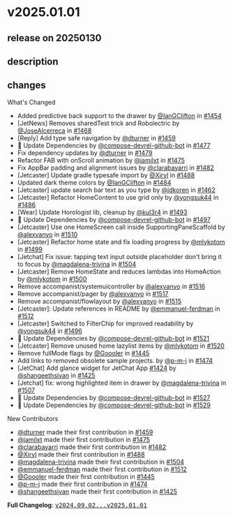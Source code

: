 # v2025.01.01

## release on 20250130
## description
## changes
What's Changed

* Added predictive back support to the drawer by <a class="user-mention notranslate" data-hovercard-type="user" data-hovercard-url="/users/IanGClifton/hovercard" data-octo-click="hovercard-link-click" data-octo-dimensions="link_type:self" href="https://github.com/IanGClifton">@IanGClifton</a> in <a class="issue-link js-issue-link" data-error-text="Failed to load title" data-id="2497923107" data-permission-text="Title is private" data-url="https://github.com/android/compose-samples/issues/1454" data-hovercard-type="pull_request" data-hovercard-url="/android/compose-samples/pull/1454/hovercard" href="https://github.com/android/compose-samples/pull/1454">#1454</a>
* [JetNews] Removes sharedTest trick and Robolectric by <a class="user-mention notranslate" data-hovercard-type="user" data-hovercard-url="/users/JoseAlcerreca/hovercard" data-octo-click="hovercard-link-click" data-octo-dimensions="link_type:self" href="https://github.com/JoseAlcerreca">@JoseAlcerreca</a> in <a class="issue-link js-issue-link" data-error-text="Failed to load title" data-id="2525257736" data-permission-text="Title is private" data-url="https://github.com/android/compose-samples/issues/1468" data-hovercard-type="pull_request" data-hovercard-url="/android/compose-samples/pull/1468/hovercard" href="https://github.com/android/compose-samples/pull/1468">#1468</a>
* [Reply] Add type safe navigation by <a class="user-mention notranslate" data-hovercard-type="user" data-hovercard-url="/users/dturner/hovercard" data-octo-click="hovercard-link-click" data-octo-dimensions="link_type:self" href="https://github.com/dturner">@dturner</a> in <a class="issue-link js-issue-link" data-error-text="Failed to load title" data-id="2511268401" data-permission-text="Title is private" data-url="https://github.com/android/compose-samples/issues/1459" data-hovercard-type="pull_request" data-hovercard-url="/android/compose-samples/pull/1459/hovercard" href="https://github.com/android/compose-samples/pull/1459">#1459</a>
* 🤖 Update Dependencies by <a class="user-mention notranslate" data-hovercard-type="user" data-hovercard-url="/users/compose-devrel-github-bot/hovercard" data-octo-click="hovercard-link-click" data-octo-dimensions="link_type:self" href="https://github.com/compose-devrel-github-bot">@compose-devrel-github-bot</a> in <a class="issue-link js-issue-link" data-error-text="Failed to load title" data-id="2563662160" data-permission-text="Title is private" data-url="https://github.com/android/compose-samples/issues/1477" data-hovercard-type="pull_request" data-hovercard-url="/android/compose-samples/pull/1477/hovercard" href="https://github.com/android/compose-samples/pull/1477">#1477</a>
* Fix dependency updates by <a class="user-mention notranslate" data-hovercard-type="user" data-hovercard-url="/users/dturner/hovercard" data-octo-click="hovercard-link-click" data-octo-dimensions="link_type:self" href="https://github.com/dturner">@dturner</a> in <a class="issue-link js-issue-link" data-error-text="Failed to load title" data-id="2563872627" data-permission-text="Title is private" data-url="https://github.com/android/compose-samples/issues/1479" data-hovercard-type="pull_request" data-hovercard-url="/android/compose-samples/pull/1479/hovercard" href="https://github.com/android/compose-samples/pull/1479">#1479</a>
* Refactor FAB with onScroll animation by <a class="user-mention notranslate" data-hovercard-type="user" data-hovercard-url="/users/jamilxt/hovercard" data-octo-click="hovercard-link-click" data-octo-dimensions="link_type:self" href="https://github.com/jamilxt">@jamilxt</a> in <a class="issue-link js-issue-link" data-error-text="Failed to load title" data-id="2556198474" data-permission-text="Title is private" data-url="https://github.com/android/compose-samples/issues/1475" data-hovercard-type="pull_request" data-hovercard-url="/android/compose-samples/pull/1475/hovercard" href="https://github.com/android/compose-samples/pull/1475">#1475</a>
* Fix AppBar padding and alignment issues by <a class="user-mention notranslate" data-hovercard-type="user" data-hovercard-url="/users/clarabayarri/hovercard" data-octo-click="hovercard-link-click" data-octo-dimensions="link_type:self" href="https://github.com/clarabayarri">@clarabayarri</a> in <a class="issue-link js-issue-link" data-error-text="Failed to load title" data-id="2566597346" data-permission-text="Title is private" data-url="https://github.com/android/compose-samples/issues/1482" data-hovercard-type="pull_request" data-hovercard-url="/android/compose-samples/pull/1482/hovercard" href="https://github.com/android/compose-samples/pull/1482">#1482</a>
* [Jetcaster] Update gradle typesafe import by <a class="user-mention notranslate" data-hovercard-type="user" data-hovercard-url="/users/Xiryl/hovercard" data-octo-click="hovercard-link-click" data-octo-dimensions="link_type:self" href="https://github.com/Xiryl">@Xiryl</a> in <a class="issue-link js-issue-link" data-error-text="Failed to load title" data-id="2575136311" data-permission-text="Title is private" data-url="https://github.com/android/compose-samples/issues/1488" data-hovercard-type="pull_request" data-hovercard-url="/android/compose-samples/pull/1488/hovercard" href="https://github.com/android/compose-samples/pull/1488">#1488</a>
* Updated dark theme colors by <a class="user-mention notranslate" data-hovercard-type="user" data-hovercard-url="/users/IanGClifton/hovercard" data-octo-click="hovercard-link-click" data-octo-dimensions="link_type:self" href="https://github.com/IanGClifton">@IanGClifton</a> in <a class="issue-link js-issue-link" data-error-text="Failed to load title" data-id="2571091729" data-permission-text="Title is private" data-url="https://github.com/android/compose-samples/issues/1484" data-hovercard-type="pull_request" data-hovercard-url="/android/compose-samples/pull/1484/hovercard" href="https://github.com/android/compose-samples/pull/1484">#1484</a>
* [Jetcaster] update search bar text as you type by <a class="user-mention notranslate" data-hovercard-type="user" data-hovercard-url="/users/jdkoren/hovercard" data-octo-click="hovercard-link-click" data-octo-dimensions="link_type:self" href="https://github.com/jdkoren">@jdkoren</a> in <a class="issue-link js-issue-link" data-error-text="Failed to load title" data-id="2514577176" data-permission-text="Title is private" data-url="https://github.com/android/compose-samples/issues/1462" data-hovercard-type="pull_request" data-hovercard-url="/android/compose-samples/pull/1462/hovercard" href="https://github.com/android/compose-samples/pull/1462">#1462</a>
* [Jetcaster] Refactor HomeContent to use grid only by <a class="user-mention notranslate" data-hovercard-type="user" data-hovercard-url="/users/yongsuk44/hovercard" data-octo-click="hovercard-link-click" data-octo-dimensions="link_type:self" href="https://github.com/yongsuk44">@yongsuk44</a> in <a class="issue-link js-issue-link" data-error-text="Failed to load title" data-id="2573012420" data-permission-text="Title is private" data-url="https://github.com/android/compose-samples/issues/1486" data-hovercard-type="pull_request" data-hovercard-url="/android/compose-samples/pull/1486/hovercard" href="https://github.com/android/compose-samples/pull/1486">#1486</a>
* [Wear] Update Horologist lib, cleanup by <a class="user-mention notranslate" data-hovercard-type="user" data-hovercard-url="/users/kul3r4/hovercard" data-octo-click="hovercard-link-click" data-octo-dimensions="link_type:self" href="https://github.com/kul3r4">@kul3r4</a> in <a class="issue-link js-issue-link" data-error-text="Failed to load title" data-id="2597902657" data-permission-text="Title is private" data-url="https://github.com/android/compose-samples/issues/1493" data-hovercard-type="pull_request" data-hovercard-url="/android/compose-samples/pull/1493/hovercard" href="https://github.com/android/compose-samples/pull/1493">#1493</a>
* 🤖 Update Dependencies by <a class="user-mention notranslate" data-hovercard-type="user" data-hovercard-url="/users/compose-devrel-github-bot/hovercard" data-octo-click="hovercard-link-click" data-octo-dimensions="link_type:self" href="https://github.com/compose-devrel-github-bot">@compose-devrel-github-bot</a> in <a class="issue-link js-issue-link" data-error-text="Failed to load title" data-id="2637736660" data-permission-text="Title is private" data-url="https://github.com/android/compose-samples/issues/1497" data-hovercard-type="pull_request" data-hovercard-url="/android/compose-samples/pull/1497/hovercard" href="https://github.com/android/compose-samples/pull/1497">#1497</a>
* [Jetcaster] Use one HomeScreen call inside SupportingPaneScaffold by <a class="user-mention notranslate" data-hovercard-type="user" data-hovercard-url="/users/alexvanyo/hovercard" data-octo-click="hovercard-link-click" data-octo-dimensions="link_type:self" href="https://github.com/alexvanyo">@alexvanyo</a> in <a class="issue-link js-issue-link" data-error-text="Failed to load title" data-id="2657155918" data-permission-text="Title is private" data-url="https://github.com/android/compose-samples/issues/1510" data-hovercard-type="pull_request" data-hovercard-url="/android/compose-samples/pull/1510/hovercard" href="https://github.com/android/compose-samples/pull/1510">#1510</a>
* [Jetcaster] Refactor home state and fix loading progress by <a class="user-mention notranslate" data-hovercard-type="user" data-hovercard-url="/users/mlykotom/hovercard" data-octo-click="hovercard-link-click" data-octo-dimensions="link_type:self" href="https://github.com/mlykotom">@mlykotom</a> in <a class="issue-link js-issue-link" data-error-text="Failed to load title" data-id="2643410218" data-permission-text="Title is private" data-url="https://github.com/android/compose-samples/issues/1499" data-hovercard-type="pull_request" data-hovercard-url="/android/compose-samples/pull/1499/hovercard" href="https://github.com/android/compose-samples/pull/1499">#1499</a>
* [Jetchat] Fix issue: tapping text input outside placeholder don't bring it to focus by <a class="user-mention notranslate" data-hovercard-type="user" data-hovercard-url="/users/magdalena-trivina/hovercard" data-octo-click="hovercard-link-click" data-octo-dimensions="link_type:self" href="https://github.com/magdalena-trivina">@magdalena-trivina</a> in <a class="issue-link js-issue-link" data-error-text="Failed to load title" data-id="2651469222" data-permission-text="Title is private" data-url="https://github.com/android/compose-samples/issues/1504" data-hovercard-type="pull_request" data-hovercard-url="/android/compose-samples/pull/1504/hovercard" href="https://github.com/android/compose-samples/pull/1504">#1504</a>
* [Jetcaster] Remove HomeState and reduces lambdas into HomeAction by <a class="user-mention notranslate" data-hovercard-type="user" data-hovercard-url="/users/mlykotom/hovercard" data-octo-click="hovercard-link-click" data-octo-dimensions="link_type:self" href="https://github.com/mlykotom">@mlykotom</a> in <a class="issue-link js-issue-link" data-error-text="Failed to load title" data-id="2644519225" data-permission-text="Title is private" data-url="https://github.com/android/compose-samples/issues/1500" data-hovercard-type="pull_request" data-hovercard-url="/android/compose-samples/pull/1500/hovercard" href="https://github.com/android/compose-samples/pull/1500">#1500</a>
* Remove accompanist/systemuicontroller by <a class="user-mention notranslate" data-hovercard-type="user" data-hovercard-url="/users/alexvanyo/hovercard" data-octo-click="hovercard-link-click" data-octo-dimensions="link_type:self" href="https://github.com/alexvanyo">@alexvanyo</a> in <a class="issue-link js-issue-link" data-error-text="Failed to load title" data-id="2718906173" data-permission-text="Title is private" data-url="https://github.com/android/compose-samples/issues/1516" data-hovercard-type="pull_request" data-hovercard-url="/android/compose-samples/pull/1516/hovercard" href="https://github.com/android/compose-samples/pull/1516">#1516</a>
* Remove accompanist/pager by <a class="user-mention notranslate" data-hovercard-type="user" data-hovercard-url="/users/alexvanyo/hovercard" data-octo-click="hovercard-link-click" data-octo-dimensions="link_type:self" href="https://github.com/alexvanyo">@alexvanyo</a> in <a class="issue-link js-issue-link" data-error-text="Failed to load title" data-id="2718911232" data-permission-text="Title is private" data-url="https://github.com/android/compose-samples/issues/1517" data-hovercard-type="pull_request" data-hovercard-url="/android/compose-samples/pull/1517/hovercard" href="https://github.com/android/compose-samples/pull/1517">#1517</a>
* Remove accompanist/flowlayout by <a class="user-mention notranslate" data-hovercard-type="user" data-hovercard-url="/users/alexvanyo/hovercard" data-octo-click="hovercard-link-click" data-octo-dimensions="link_type:self" href="https://github.com/alexvanyo">@alexvanyo</a> in <a class="issue-link js-issue-link" data-error-text="Failed to load title" data-id="2718898110" data-permission-text="Title is private" data-url="https://github.com/android/compose-samples/issues/1515" data-hovercard-type="pull_request" data-hovercard-url="/android/compose-samples/pull/1515/hovercard" href="https://github.com/android/compose-samples/pull/1515">#1515</a>
* [Jetcaster]: Update references in README by <a class="user-mention notranslate" data-hovercard-type="user" data-hovercard-url="/users/emmanuel-ferdman/hovercard" data-octo-click="hovercard-link-click" data-octo-dimensions="link_type:self" href="https://github.com/emmanuel-ferdman">@emmanuel-ferdman</a> in <a class="issue-link js-issue-link" data-error-text="Failed to load title" data-id="2668583669" data-permission-text="Title is private" data-url="https://github.com/android/compose-samples/issues/1512" data-hovercard-type="pull_request" data-hovercard-url="/android/compose-samples/pull/1512/hovercard" href="https://github.com/android/compose-samples/pull/1512">#1512</a>
* [Jetcaster] Switched to FilterChip for improved readability by <a class="user-mention notranslate" data-hovercard-type="user" data-hovercard-url="/users/yongsuk44/hovercard" data-octo-click="hovercard-link-click" data-octo-dimensions="link_type:self" href="https://github.com/yongsuk44">@yongsuk44</a> in <a class="issue-link js-issue-link" data-error-text="Failed to load title" data-id="2632453790" data-permission-text="Title is private" data-url="https://github.com/android/compose-samples/issues/1496" data-hovercard-type="pull_request" data-hovercard-url="/android/compose-samples/pull/1496/hovercard" href="https://github.com/android/compose-samples/pull/1496">#1496</a>
* 🤖 Update Dependencies by <a class="user-mention notranslate" data-hovercard-type="user" data-hovercard-url="/users/compose-devrel-github-bot/hovercard" data-octo-click="hovercard-link-click" data-octo-dimensions="link_type:self" href="https://github.com/compose-devrel-github-bot">@compose-devrel-github-bot</a> in <a class="issue-link js-issue-link" data-error-text="Failed to load title" data-id="2749895256" data-permission-text="Title is private" data-url="https://github.com/android/compose-samples/issues/1521" data-hovercard-type="pull_request" data-hovercard-url="/android/compose-samples/pull/1521/hovercard" href="https://github.com/android/compose-samples/pull/1521">#1521</a>
* [Jetcaster] Remove unused home lazylist items by <a class="user-mention notranslate" data-hovercard-type="user" data-hovercard-url="/users/mlykotom/hovercard" data-octo-click="hovercard-link-click" data-octo-dimensions="link_type:self" href="https://github.com/mlykotom">@mlykotom</a> in <a class="issue-link js-issue-link" data-error-text="Failed to load title" data-id="2744577188" data-permission-text="Title is private" data-url="https://github.com/android/compose-samples/issues/1520" data-hovercard-type="pull_request" data-hovercard-url="/android/compose-samples/pull/1520/hovercard" href="https://github.com/android/compose-samples/pull/1520">#1520</a>
* Remove fullMode flags by <a class="user-mention notranslate" data-hovercard-type="user" data-hovercard-url="/users/Goooler/hovercard" data-octo-click="hovercard-link-click" data-octo-dimensions="link_type:self" href="https://github.com/Goooler">@Goooler</a> in <a class="issue-link js-issue-link" data-error-text="Failed to load title" data-id="2467766254" data-permission-text="Title is private" data-url="https://github.com/android/compose-samples/issues/1445" data-hovercard-type="pull_request" data-hovercard-url="/android/compose-samples/pull/1445/hovercard" href="https://github.com/android/compose-samples/pull/1445">#1445</a>
* Add links to removed obsolete sample projects. by <a class="user-mention notranslate" data-hovercard-type="user" data-hovercard-url="/users/p-m-j/hovercard" data-octo-click="hovercard-link-click" data-octo-dimensions="link_type:self" href="https://github.com/p-m-j">@p-m-j</a> in <a class="issue-link js-issue-link" data-error-text="Failed to load title" data-id="2551015344" data-permission-text="Title is private" data-url="https://github.com/android/compose-samples/issues/1474" data-hovercard-type="pull_request" data-hovercard-url="/android/compose-samples/pull/1474/hovercard" href="https://github.com/android/compose-samples/pull/1474">#1474</a>
* [JetChat] Add glance widget for JetChat App <a class="issue-link js-issue-link" data-error-text="Failed to load title" data-id="2389023063" data-permission-text="Title is private" data-url="https://github.com/android/compose-samples/issues/1424" data-hovercard-type="issue" data-hovercard-url="/android/compose-samples/issues/1424/hovercard" href="https://github.com/android/compose-samples/issues/1424">#1424</a> by <a class="user-mention notranslate" data-hovercard-type="user" data-hovercard-url="/users/shangeethsivan/hovercard" data-octo-click="hovercard-link-click" data-octo-dimensions="link_type:self" href="https://github.com/shangeethsivan">@shangeethsivan</a> in <a class="issue-link js-issue-link" data-error-text="Failed to load title" data-id="2389040054" data-permission-text="Title is private" data-url="https://github.com/android/compose-samples/issues/1425" data-hovercard-type="pull_request" data-hovercard-url="/android/compose-samples/pull/1425/hovercard" href="https://github.com/android/compose-samples/pull/1425">#1425</a>
* [Jetchat] fix: wrong highlighted item in drawer by <a class="user-mention notranslate" data-hovercard-type="user" data-hovercard-url="/users/magdalena-trivina/hovercard" data-octo-click="hovercard-link-click" data-octo-dimensions="link_type:self" href="https://github.com/magdalena-trivina">@magdalena-trivina</a> in <a class="issue-link js-issue-link" data-error-text="Failed to load title" data-id="2652204499" data-permission-text="Title is private" data-url="https://github.com/android/compose-samples/issues/1507" data-hovercard-type="pull_request" data-hovercard-url="/android/compose-samples/pull/1507/hovercard" href="https://github.com/android/compose-samples/pull/1507">#1507</a>
* 🤖 Update Dependencies by <a class="user-mention notranslate" data-hovercard-type="user" data-hovercard-url="/users/compose-devrel-github-bot/hovercard" data-octo-click="hovercard-link-click" data-octo-dimensions="link_type:self" href="https://github.com/compose-devrel-github-bot">@compose-devrel-github-bot</a> in <a class="issue-link js-issue-link" data-error-text="Failed to load title" data-id="2792996043" data-permission-text="Title is private" data-url="https://github.com/android/compose-samples/issues/1527" data-hovercard-type="pull_request" data-hovercard-url="/android/compose-samples/pull/1527/hovercard" href="https://github.com/android/compose-samples/pull/1527">#1527</a>
* 🤖 Update Dependencies by <a class="user-mention notranslate" data-hovercard-type="user" data-hovercard-url="/users/compose-devrel-github-bot/hovercard" data-octo-click="hovercard-link-click" data-octo-dimensions="link_type:self" href="https://github.com/compose-devrel-github-bot">@compose-devrel-github-bot</a> in <a class="issue-link js-issue-link" data-error-text="Failed to load title" data-id="2820495193" data-permission-text="Title is private" data-url="https://github.com/android/compose-samples/issues/1529" data-hovercard-type="pull_request" data-hovercard-url="/android/compose-samples/pull/1529/hovercard" href="https://github.com/android/compose-samples/pull/1529">#1529</a>

New Contributors

* <a class="user-mention notranslate" data-hovercard-type="user" data-hovercard-url="/users/dturner/hovercard" data-octo-click="hovercard-link-click" data-octo-dimensions="link_type:self" href="https://github.com/dturner">@dturner</a> made their first contribution in <a class="issue-link js-issue-link" data-error-text="Failed to load title" data-id="2511268401" data-permission-text="Title is private" data-url="https://github.com/android/compose-samples/issues/1459" data-hovercard-type="pull_request" data-hovercard-url="/android/compose-samples/pull/1459/hovercard" href="https://github.com/android/compose-samples/pull/1459">#1459</a>
* <a class="user-mention notranslate" data-hovercard-type="user" data-hovercard-url="/users/jamilxt/hovercard" data-octo-click="hovercard-link-click" data-octo-dimensions="link_type:self" href="https://github.com/jamilxt">@jamilxt</a> made their first contribution in <a class="issue-link js-issue-link" data-error-text="Failed to load title" data-id="2556198474" data-permission-text="Title is private" data-url="https://github.com/android/compose-samples/issues/1475" data-hovercard-type="pull_request" data-hovercard-url="/android/compose-samples/pull/1475/hovercard" href="https://github.com/android/compose-samples/pull/1475">#1475</a>
* <a class="user-mention notranslate" data-hovercard-type="user" data-hovercard-url="/users/clarabayarri/hovercard" data-octo-click="hovercard-link-click" data-octo-dimensions="link_type:self" href="https://github.com/clarabayarri">@clarabayarri</a> made their first contribution in <a class="issue-link js-issue-link" data-error-text="Failed to load title" data-id="2566597346" data-permission-text="Title is private" data-url="https://github.com/android/compose-samples/issues/1482" data-hovercard-type="pull_request" data-hovercard-url="/android/compose-samples/pull/1482/hovercard" href="https://github.com/android/compose-samples/pull/1482">#1482</a>
* <a class="user-mention notranslate" data-hovercard-type="user" data-hovercard-url="/users/Xiryl/hovercard" data-octo-click="hovercard-link-click" data-octo-dimensions="link_type:self" href="https://github.com/Xiryl">@Xiryl</a> made their first contribution in <a class="issue-link js-issue-link" data-error-text="Failed to load title" data-id="2575136311" data-permission-text="Title is private" data-url="https://github.com/android/compose-samples/issues/1488" data-hovercard-type="pull_request" data-hovercard-url="/android/compose-samples/pull/1488/hovercard" href="https://github.com/android/compose-samples/pull/1488">#1488</a>
* <a class="user-mention notranslate" data-hovercard-type="user" data-hovercard-url="/users/magdalena-trivina/hovercard" data-octo-click="hovercard-link-click" data-octo-dimensions="link_type:self" href="https://github.com/magdalena-trivina">@magdalena-trivina</a> made their first contribution in <a class="issue-link js-issue-link" data-error-text="Failed to load title" data-id="2651469222" data-permission-text="Title is private" data-url="https://github.com/android/compose-samples/issues/1504" data-hovercard-type="pull_request" data-hovercard-url="/android/compose-samples/pull/1504/hovercard" href="https://github.com/android/compose-samples/pull/1504">#1504</a>
* <a class="user-mention notranslate" data-hovercard-type="user" data-hovercard-url="/users/emmanuel-ferdman/hovercard" data-octo-click="hovercard-link-click" data-octo-dimensions="link_type:self" href="https://github.com/emmanuel-ferdman">@emmanuel-ferdman</a> made their first contribution in <a class="issue-link js-issue-link" data-error-text="Failed to load title" data-id="2668583669" data-permission-text="Title is private" data-url="https://github.com/android/compose-samples/issues/1512" data-hovercard-type="pull_request" data-hovercard-url="/android/compose-samples/pull/1512/hovercard" href="https://github.com/android/compose-samples/pull/1512">#1512</a>
* <a class="user-mention notranslate" data-hovercard-type="user" data-hovercard-url="/users/Goooler/hovercard" data-octo-click="hovercard-link-click" data-octo-dimensions="link_type:self" href="https://github.com/Goooler">@Goooler</a> made their first contribution in <a class="issue-link js-issue-link" data-error-text="Failed to load title" data-id="2467766254" data-permission-text="Title is private" data-url="https://github.com/android/compose-samples/issues/1445" data-hovercard-type="pull_request" data-hovercard-url="/android/compose-samples/pull/1445/hovercard" href="https://github.com/android/compose-samples/pull/1445">#1445</a>
* <a class="user-mention notranslate" data-hovercard-type="user" data-hovercard-url="/users/p-m-j/hovercard" data-octo-click="hovercard-link-click" data-octo-dimensions="link_type:self" href="https://github.com/p-m-j">@p-m-j</a> made their first contribution in <a class="issue-link js-issue-link" data-error-text="Failed to load title" data-id="2551015344" data-permission-text="Title is private" data-url="https://github.com/android/compose-samples/issues/1474" data-hovercard-type="pull_request" data-hovercard-url="/android/compose-samples/pull/1474/hovercard" href="https://github.com/android/compose-samples/pull/1474">#1474</a>
* <a class="user-mention notranslate" data-hovercard-type="user" data-hovercard-url="/users/shangeethsivan/hovercard" data-octo-click="hovercard-link-click" data-octo-dimensions="link_type:self" href="https://github.com/shangeethsivan">@shangeethsivan</a> made their first contribution in <a class="issue-link js-issue-link" data-error-text="Failed to load title" data-id="2389040054" data-permission-text="Title is private" data-url="https://github.com/android/compose-samples/issues/1425" data-hovercard-type="pull_request" data-hovercard-url="/android/compose-samples/pull/1425/hovercard" href="https://github.com/android/compose-samples/pull/1425">#1425</a>

<strong>Full Changelog</strong>: <a class="commit-link" href="https://github.com/android/compose-samples/compare/v2024.09.02...v2025.01.01"><tt>v2024.09.02...v2025.01.01</tt></a>

